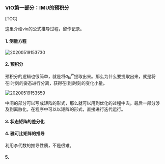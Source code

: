 ### VIO第一部分：IMU的预积分

[TOC]

这里介绍vio的公式推导过程，留作记录。

#### 1. 测量方程

![20200519153730](https://chendaxiashizhu-1259416116.cos.ap-beijing.myqcloud.com/20200519153730.png)

#### 2. 预积分

预积分的逻辑也很简单，就是将$q_{bi}^{w}$提取出来。那么为什么要提取出来，就是将在i时刻的姿态进行分离，获得在i到j时刻的变化小量。

![20200519153559](https://chendaxiashizhu-1259416116.cos.ap-beijing.myqcloud.com/20200519153559.png)

中间的部分可以写成矩阵的形式，那么就可以用到优化的过程中去。最后一部分涉及到离散化，在程序中可以以矩阵的形式，直接进行迭代运行。

#### 3. 状态矩阵的差分化

#### 4. 雅可比矩阵的推导

利用李代数的推导性质，不是很难。

#### 5. 

